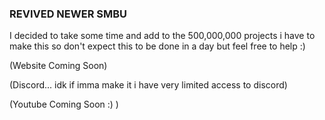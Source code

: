 ### REVIVED NEWER SMBU

I decided to take some time and add to the 500,000,000 projects i have to make this so don't expect this to be done in a day but feel free to help :)



(Website Coming Soon)

(Discord... idk if imma make it i have very limited access to discord)

(Youtube Coming Soon :) )
